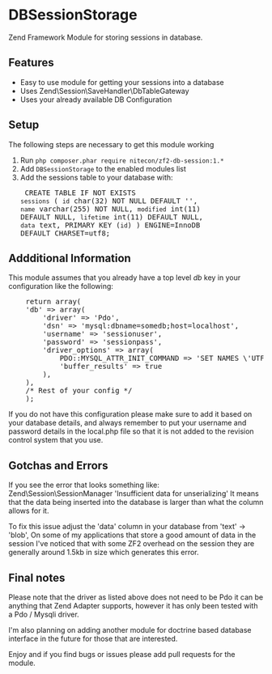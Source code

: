 DBSessionStorage
================

Zend Framework Module for storing sessions in database.

## Features
- Easy to use module for getting your sessions into a database
- Uses Zend\Session\SaveHandler\DbTableGateway
- Uses your already available DB Configuration

## Setup

The following steps are necessary to get this module working

  1. Run `php composer.phar require nitecon/zf2-db-session:1.*`
  2. Add `DBSessionStorage` to the enabled modules list
  3. Add the sessions table to your database with:
    <pre class="brush:mysql">
    CREATE TABLE IF NOT EXISTS `sessions` (
        `id` char(32) NOT NULL DEFAULT '',
        `name` varchar(255) NOT NULL,
        `modified` int(11) DEFAULT NULL,
        `lifetime` int(11) DEFAULT NULL,
        `data` text,
        PRIMARY KEY (`id`)
      ) ENGINE=InnoDB DEFAULT CHARSET=utf8;
      </pre>

## Addditional Information

This module assumes that you already have a top level *db* key in your configuration like the following:
<pre class="brush:php">
    return array(
    'db' => array(
        'driver' => 'Pdo',
        'dsn' => 'mysql:dbname=somedb;host=localhost',
        'username' => 'sessionuser',
        'password' => 'sessionpass',
        'driver_options' => array(
            PDO::MYSQL_ATTR_INIT_COMMAND => 'SET NAMES \'UTF8\'',
            'buffer_results' => true
        ),
    ),
    /* Rest of your config */
    );
</pre>

If you do not have this configuration please make sure to add it based on your database details, and always
remember to put your username and password details in the local.php file so that it is not added
to the revision control system that you use.

## Gotchas and Errors

If you see the error that looks something like: Zend\Session\SessionManager 'Insufficient data for unserializing'
It means that the data being inserted into the database is larger than what the column allows for it.

To fix this issue adjust the 'data' column in your database from 'text' -> 'blob', On some of my applications that
store a good amount of data in the session I've noticed that with some ZF2 overhead on the session they are generally
around 1.5kb in size which generates this error.

## Final notes

Please note that the driver as listed above does not need to be Pdo it can be anything that Zend Adapter
supports, however it has only been tested with a Pdo / Mysqli driver.

I'm also planning on adding another module for doctrine based database interface in the future for those
that are interested.

Enjoy and if you find bugs or issues please add pull requests for the module.

